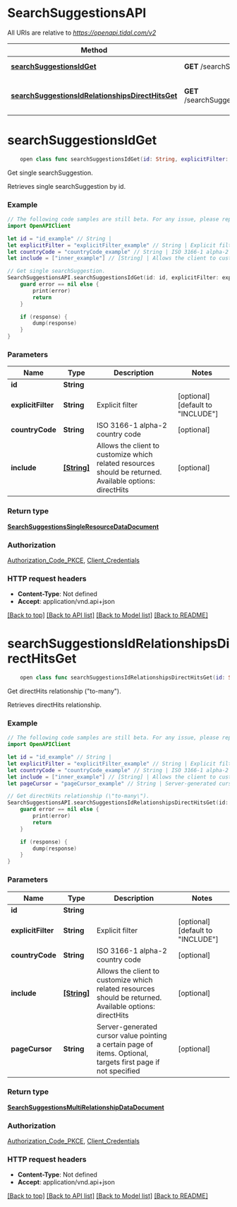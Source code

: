 # SearchSuggestionsAPI

All URIs are relative to *https://openapi.tidal.com/v2*

Method | HTTP request | Description
------------- | ------------- | -------------
[**searchSuggestionsIdGet**](SearchSuggestionsAPI.md#searchsuggestionsidget) | **GET** /searchSuggestions/{id} | Get single searchSuggestion.
[**searchSuggestionsIdRelationshipsDirectHitsGet**](SearchSuggestionsAPI.md#searchsuggestionsidrelationshipsdirecthitsget) | **GET** /searchSuggestions/{id}/relationships/directHits | Get directHits relationship (\&quot;to-many\&quot;).


# **searchSuggestionsIdGet**
```swift
    open class func searchSuggestionsIdGet(id: String, explicitFilter: String? = nil, countryCode: String? = nil, include: [String]? = nil, completion: @escaping (_ data: SearchSuggestionsSingleResourceDataDocument?, _ error: Error?) -> Void)
```

Get single searchSuggestion.

Retrieves single searchSuggestion by id.

### Example
```swift
// The following code samples are still beta. For any issue, please report via http://github.com/OpenAPITools/openapi-generator/issues/new
import OpenAPIClient

let id = "id_example" // String | 
let explicitFilter = "explicitFilter_example" // String | Explicit filter (optional) (default to "INCLUDE")
let countryCode = "countryCode_example" // String | ISO 3166-1 alpha-2 country code (optional)
let include = ["inner_example"] // [String] | Allows the client to customize which related resources should be returned. Available options: directHits (optional)

// Get single searchSuggestion.
SearchSuggestionsAPI.searchSuggestionsIdGet(id: id, explicitFilter: explicitFilter, countryCode: countryCode, include: include) { (response, error) in
    guard error == nil else {
        print(error)
        return
    }

    if (response) {
        dump(response)
    }
}
```

### Parameters

Name | Type | Description  | Notes
------------- | ------------- | ------------- | -------------
 **id** | **String** |  | 
 **explicitFilter** | **String** | Explicit filter | [optional] [default to &quot;INCLUDE&quot;]
 **countryCode** | **String** | ISO 3166-1 alpha-2 country code | [optional] 
 **include** | [**[String]**](String.md) | Allows the client to customize which related resources should be returned. Available options: directHits | [optional] 

### Return type

[**SearchSuggestionsSingleResourceDataDocument**](SearchSuggestionsSingleResourceDataDocument.md)

### Authorization

[Authorization_Code_PKCE](../README.md#Authorization_Code_PKCE), [Client_Credentials](../README.md#Client_Credentials)

### HTTP request headers

 - **Content-Type**: Not defined
 - **Accept**: application/vnd.api+json

[[Back to top]](#) [[Back to API list]](../README.md#documentation-for-api-endpoints) [[Back to Model list]](../README.md#documentation-for-models) [[Back to README]](../README.md)

# **searchSuggestionsIdRelationshipsDirectHitsGet**
```swift
    open class func searchSuggestionsIdRelationshipsDirectHitsGet(id: String, explicitFilter: String? = nil, countryCode: String? = nil, include: [String]? = nil, pageCursor: String? = nil, completion: @escaping (_ data: SearchSuggestionsMultiRelationshipDataDocument?, _ error: Error?) -> Void)
```

Get directHits relationship (\"to-many\").

Retrieves directHits relationship.

### Example
```swift
// The following code samples are still beta. For any issue, please report via http://github.com/OpenAPITools/openapi-generator/issues/new
import OpenAPIClient

let id = "id_example" // String | 
let explicitFilter = "explicitFilter_example" // String | Explicit filter (optional) (default to "INCLUDE")
let countryCode = "countryCode_example" // String | ISO 3166-1 alpha-2 country code (optional)
let include = ["inner_example"] // [String] | Allows the client to customize which related resources should be returned. Available options: directHits (optional)
let pageCursor = "pageCursor_example" // String | Server-generated cursor value pointing a certain page of items. Optional, targets first page if not specified (optional)

// Get directHits relationship (\"to-many\").
SearchSuggestionsAPI.searchSuggestionsIdRelationshipsDirectHitsGet(id: id, explicitFilter: explicitFilter, countryCode: countryCode, include: include, pageCursor: pageCursor) { (response, error) in
    guard error == nil else {
        print(error)
        return
    }

    if (response) {
        dump(response)
    }
}
```

### Parameters

Name | Type | Description  | Notes
------------- | ------------- | ------------- | -------------
 **id** | **String** |  | 
 **explicitFilter** | **String** | Explicit filter | [optional] [default to &quot;INCLUDE&quot;]
 **countryCode** | **String** | ISO 3166-1 alpha-2 country code | [optional] 
 **include** | [**[String]**](String.md) | Allows the client to customize which related resources should be returned. Available options: directHits | [optional] 
 **pageCursor** | **String** | Server-generated cursor value pointing a certain page of items. Optional, targets first page if not specified | [optional] 

### Return type

[**SearchSuggestionsMultiRelationshipDataDocument**](SearchSuggestionsMultiRelationshipDataDocument.md)

### Authorization

[Authorization_Code_PKCE](../README.md#Authorization_Code_PKCE), [Client_Credentials](../README.md#Client_Credentials)

### HTTP request headers

 - **Content-Type**: Not defined
 - **Accept**: application/vnd.api+json

[[Back to top]](#) [[Back to API list]](../README.md#documentation-for-api-endpoints) [[Back to Model list]](../README.md#documentation-for-models) [[Back to README]](../README.md)

